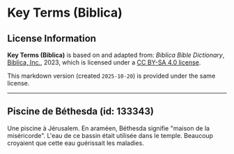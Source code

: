 # Key Terms (Biblica)

## License Information

**Key Terms (Biblica)** is based on and adapted from: _Biblica Bible Dictionary_, [Biblica, Inc.](https://www.biblica.com/), 2023, which is licensed under a [CC BY-SA 4.0 license](https://creativecommons.org/licenses/by-sa/4.0/legalcode.en).

This markdown version (created `2025-10-20`) is provided under the same license.



--------------------------------

## Piscine de Béthesda (id: 133343)

Une piscine à Jérusalem. En araméen, Béthesda signifie "maison de la miséricorde". L'eau de ce bassin était utilisée dans le temple. Beaucoup croyaient que cette eau guérissait les maladies.


